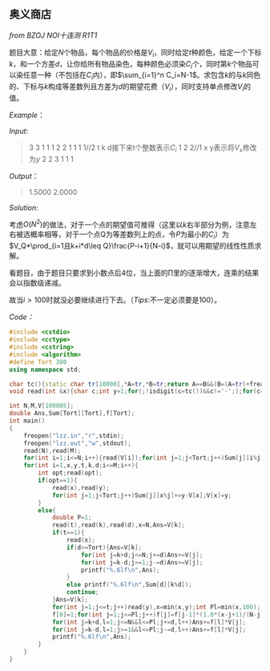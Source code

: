 ## 奥义商店

*from* *BZOJ* *NOI十连测* *R1T1*

题目大意：给定$N$个物品，每个物品的价格是$V_i$，同时给定$t$种颜色，给定一个下标$k$，和一个方差$d$，让你给所有物品染色，每种颜色必须染$C_i$个，同时第$k$个物品可以染任意一种（不包括在$C_i$内），即$\sum_{i=1}^n C_i=N-1$。求包含$k$的与$k$同色的、下标与$k$构成等差数列且方差为$d$的期望花费（$V_i$），同时支持单点修改$V_i$的值。

$Example：$

$Input:$
> 3 3
> 1 1 1
> 2 2 1 1 1 1//2 t k d接下来t个整数表示$C_i$
> 1 2 2//1 x y表示将$V_x$修改为$y$
> 2 2 3 1 1 1

$Output：$
> 1.5000
> 2.0000

$Solution:$

考虑$O(N^2)$的做法，对于一个点的期望值可推得（这里以$k$右半部分为例，注意左右被选概率相等，对于一个点Q为等差数列上的点，令$P$为最小的$C_i$）为$V_Q*\prod_{i=1且k+i*d\leq Q}\frac{P-i+1}{N-i}$，就可以用期望的线性性质求解。

看题目，由于题目只要求到小数点后4位，当上面的$\prod$里的$i$逐渐增大，连乘的结果会以指数级递减。

故当$i>100$时就没必要继续进行下去。（$Tips$:不一定必须要是100）。

*Code：*

~~~c++
#include <cstdio>
#include <cctype>
#include <cstring>
#include <algorithm>
#define Tort 300
using namespace std;

char tc(){static char tr[10000],*A=tr,*B=tr;return A==B&&(B=(A=tr)+fread(tr,1,10000,stdin),A==B)?EOF:*A++;}
void read(int &x){char c;int y=1;for(;!isdigit(c=tc())&&c!='-';);for(c=='-'?y=-1:x=c-48;isdigit(c=tc());x=(x<<1)+(x<<3)+c-48);x*=y;}

int N,M,V[100005];
double Ans,Sum[Tort][Tort],f[Tort];
int main()
{
 	freopen("lzz.in","r",stdin);
 	freopen("lzz.out","w",stdout);
	read(N),read(M);
	for(int i=1;i<=N;i++){read(V[i]);for(int j=1;j<Tort;j++)Sum[j][i%j]+=V[i];}
	for(int i=1,x,y,t,k,d;i<=M;i++){
		int opt;read(opt);
		if(opt==1){
		    read(x),read(y);
		    for(int j=1;j<Tort;j++)Sum[j][x%j]+=y-V[x];V[x]=y;
		}
		else{
			double P=1;
			read(t),read(k),read(d),x=N,Ans=V[k];
			if(t==1){
				read(x);
				if(d>=Tort){Ans=V[k];
					for(int j=k+d;j<=N;j+=d)Ans+=V[j];
					for(int j=k-d;j>=1;j-=d)Ans+=V[j];
					printf("%.6lf\n",Ans);
				}
				else printf("%.6lf\n",Sum[d][k%d]); 
				continue;
			}Ans=V[k];
			for(int j=1;j<=t;j++)read(y),x=min(x,y);int Pl=min(x,100);
			f[0]=1;for(int j=1;j<=Pl;j++)f[j]=f[j-1]*(1.0*(x-j+1)/(N-j));
			for(int j=k+d,l=1;j<=N&&l<=Pl;j+=d,l++)Ans+=f[l]*V[j];
			for(int j=k-d,l=1;j>=1&&l<=Pl;j-=d,l++)Ans+=f[l]*V[j];
			printf("%.6lf\n",Ans);
		}
	}
}
~~~

